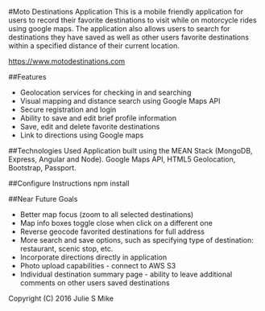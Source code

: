#Moto Destinations Application
This is a mobile friendly application for users to record their favorite destinations to visit while on motorcycle rides using google maps.  The application also allows users to search for destinations they have saved as well as other users favorite destinations within a specified distance of their current location.

https://www.motodestinations.com


##Features
- Geolocation services for checking in and searching
- Visual mapping and distance search using Google Maps API
- Secure registration and login
- Ability to save and edit brief profile information
- Save, edit and delete favorite destinations
- Link to directions using Google maps


##Technologies Used
Application built using the MEAN Stack (MongoDB, Express, Angular and Node).  Google Maps API, HTML5 Geolocation, Bootstrap, Passport.

##Configure Instructions
npm install

##Near Future Goals
- Better map focus (zoom to all selected destinations)
- Map info boxes toggle close when click on a different one
- Reverse geocode favorited destinations for full address
- More search and save options, such as specifying type of destination: restaurant, scenic stop, etc.
- Incorporate directions directly in application
- Photo upload capabilities - connect to AWS S3
- Individual destination summary page - ability to leave additional comments on other users saved destinations


Copyright (C) 2016 Julie S Mike
